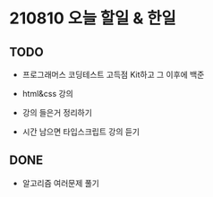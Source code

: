 # 210810 오늘 할일 & 한일

## TODO

- 프로그래머스 코딩테스트 고득점 Kit하고 그 이후에 백준 

- html&css 강의

- 강의 들은거 정리하기

- 시간 남으면 타입스크립트 강의 듣기

## DONE

- 알고리즘 여러문제 풀기